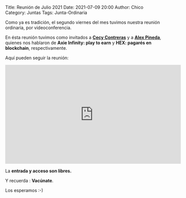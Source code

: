 Title: Reunión de Julio 2021
Date: 2021-07-09 20:00
Author: Chico
Category: Juntas
Tags: Junta-Ordinaria

Como ya es tradición, el segundo viernes del mes tuvimos nuestra reunión ordinaria, por videoconferencia.

En ésta reunión tuvimos como invitados a __[Cecy Contreras](https://twitter.com/BasedWaifuu)__ y a __[Alex Pineda](https://twitter.com/DeathScytheH)__, quienes nos hablaron de __Axie Infinity: play to earn__ y __HEX: pagarés en blockchain__, respectivamente.

Aquí pueden seguir la reunión:

<iframe width="560" height="315" src="https://www.youtube.com/embed/jeebV5mSgd8" title="YouTube video player" frameborder="0" allow="accelerometer; autoplay; clipboard-write; encrypted-media; gyroscope; picture-in-picture" allowfullscreen></iframe>

La __entrada y acceso son libres.__

Y recuerda :  __Vacúnate__.

Los esperamos :-)
